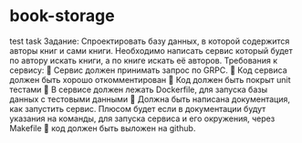 # book-storage
test task
Задание: Спроектировать базу данных, в которой содержится авторы
книг и сами книги. Необходимо написать сервис который будет по
автору искать книги, а по книге искать её авторов.
Требования к сервису:
 Сервис должен принимать запрос по GRPC.
 Код сервиса должен быть хорошо откомментирован
 Код должен быть покрыт unit тестами
 В сервисе должен лежать Dockerfile, для запуска базы данных с
тестовыми данными
 Должна быть написана документация, как запустить сервис.
Плюсом будет если в документации будут указания на команды,
для запуска сервиса и его окружения, через Makefile
 код должен быть выложен на github.
